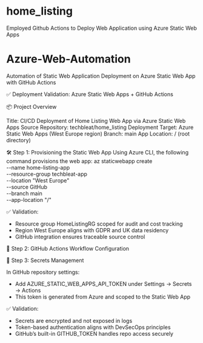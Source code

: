 # home_listing
Employed Github Actions to Deploy Web Application using Azure Static Web Apps

# Azure-Web-Automation
Automation of Static Web Application Deployment on Azure Static Web App with GitHub Actions 

✅ Deployment Validation: Azure Static Web Apps + GitHub Actions

📦 Project Overview

Title: CI/CD Deployment of Home Listing Web App via Azure Static Web Apps
Source Repository: techbleat/home_listing
Deployment Target: Azure Static Web Apps (West Europe region)
Branch: main
App Location: / (root directory)

🛠️ Step 1: Provisioning the Static Web App
Using Azure CLI, the following command provisions the web app:
az staticwebapp create \
  --name home-listing-app \
  --resource-group techbleat-app \
  --location "West Europe" \
  --source GitHub \
  --branch main \
  --app-location "/"


✅ Validation:
- Resource group HomeListingRG scoped for audit and cost tracking
- Region West Europe aligns with GDPR and UK data residency
- GitHub integration ensures traceable source control

🔁 Step 2: GitHub Actions Workflow Configuration

🔐 Step 3: Secrets Management

In GitHub repository settings:
- Add AZURE_STATIC_WEB_APPS_API_TOKEN under Settings → Secrets → Actions
- This token is generated from Azure and scoped to the Static Web App

✅ Validation:
- Secrets are encrypted and not exposed in logs
- Token-based authentication aligns with DevSecOps principles
- GitHub’s built-in GITHUB_TOKEN handles repo access securely
